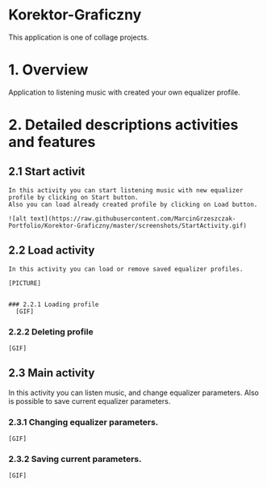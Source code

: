 # Korektor-Graficzny
This application is one of collage projects.


# 1. Overview
  Application to listening music with created your own equalizer profile.
  

# 2. Detailed descriptions activities and features

  ## 2.1 Start activit
    In this activity you can start listening music with new equalizer profile by clicking on Start button.
    Also you can load already created profile by clicking on Load button.
    
    ![alt text](https://raw.githubusercontent.com/MarcinGrzeszczak-Portfolio/Korektor-Graficzny/master/screenshots/StartActivity.gif)
    
    
 ## 2.2 Load activity
    In this activity you can load or remove saved equalizer profiles.
    
    [PICTURE]
 
 
    ### 2.2.1 Loading profile
      [GIF]
   
   
   ### 2.2.2 Deleting profile
    [GIF]

## 2.3 Main activity
   In this activity you can listen music, and change equalizer parameters.
   Also is possible to save current equalizer parameters.
   
   ### 2.3.1 Changing equalizer parameters.
    [GIF]
   
   ### 2.3.2 Saving current parameters.
    [GIF]
   
   
   
   
   
